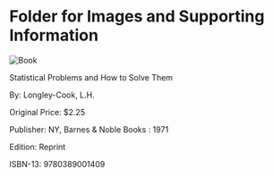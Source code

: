 # Folder for Images and Supporting Information

![Book](book.jpg)

Statistical Problems and How to Solve Them

By: Longley-Cook, L.H.

Original Price: $2.25

Publisher: NY, Barnes & Noble Books : 1971

Edition: Reprint

ISBN-13: 9780389001409

